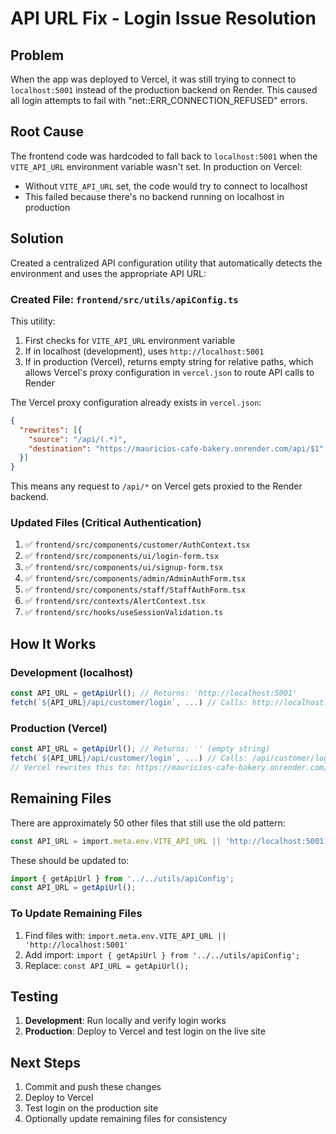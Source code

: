 # API URL Fix - Login Issue Resolution

## Problem
When the app was deployed to Vercel, it was still trying to connect to `localhost:5001` instead of the production backend on Render. This caused all login attempts to fail with "net::ERR_CONNECTION_REFUSED" errors.

## Root Cause
The frontend code was hardcoded to fall back to `localhost:5001` when the `VITE_API_URL` environment variable wasn't set. In production on Vercel:
- Without `VITE_API_URL` set, the code would try to connect to localhost
- This failed because there's no backend running on localhost in production

## Solution
Created a centralized API configuration utility that automatically detects the environment and uses the appropriate API URL:

### Created File: `frontend/src/utils/apiConfig.ts`

This utility:
1. First checks for `VITE_API_URL` environment variable
2. If in localhost (development), uses `http://localhost:5001`
3. If in production (Vercel), returns empty string for relative paths, which allows Vercel's proxy configuration in `vercel.json` to route API calls to Render

The Vercel proxy configuration already exists in `vercel.json`:
```json
{
  "rewrites": [{
    "source": "/api/(.*)",
    "destination": "https://mauricios-cafe-bakery.onrender.com/api/$1"
  }]
}
```

This means any request to `/api/*` on Vercel gets proxied to the Render backend.

### Updated Files (Critical Authentication)
1. ✅ `frontend/src/components/customer/AuthContext.tsx`
2. ✅ `frontend/src/components/ui/login-form.tsx`
3. ✅ `frontend/src/components/ui/signup-form.tsx`
4. ✅ `frontend/src/components/admin/AdminAuthForm.tsx`
5. ✅ `frontend/src/components/staff/StaffAuthForm.tsx`
6. ✅ `frontend/src/contexts/AlertContext.tsx`
7. ✅ `frontend/src/hooks/useSessionValidation.ts`

## How It Works

### Development (localhost)
```typescript
const API_URL = getApiUrl(); // Returns: 'http://localhost:5001'
fetch(`${API_URL}/api/customer/login`, ...) // Calls: http://localhost:5001/api/customer/login
```

### Production (Vercel)
```typescript
const API_URL = getApiUrl(); // Returns: '' (empty string)
fetch(`${API_URL}/api/customer/login`, ...) // Calls: /api/customer/login (relative)
// Vercel rewrites this to: https://mauricios-cafe-bakery.onrender.com/api/customer/login
```

## Remaining Files
There are approximately 50 other files that still use the old pattern:
```typescript
const API_URL = import.meta.env.VITE_API_URL || 'http://localhost:5001';
```

These should be updated to:
```typescript
import { getApiUrl } from '../../utils/apiConfig';
const API_URL = getApiUrl();
```

### To Update Remaining Files
1. Find files with: `import.meta.env.VITE_API_URL || 'http://localhost:5001'`
2. Add import: `import { getApiUrl } from '../../utils/apiConfig';`
3. Replace: `const API_URL = getApiUrl();`

## Testing
1. **Development**: Run locally and verify login works
2. **Production**: Deploy to Vercel and test login on the live site

## Next Steps
1. Commit and push these changes
2. Deploy to Vercel
3. Test login on the production site
4. Optionally update remaining files for consistency




